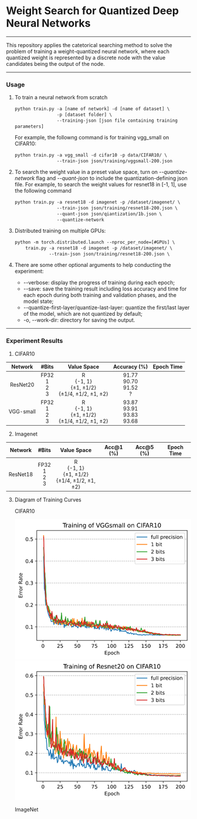# Weight Search for Quantized Deep Neural Networks
---
This repository applies the catetorical searching method to solve the problem of training a weight-quantized neural network, where each quantized weight is represented by a discrete node with the value candidates being the output of the node.
___

### Usage
1. To train a neural network from scratch  
    ```
    python train.py -a [name of network] -d [name of dataset] \
                    -p [dataset folder] \
                    --training-json [json file containing training parameters]
    ```

    For example, the followng command is for training vgg_small on CIFAR10:  
    ```
    python train.py -a vgg_small -d cifar10 -p data/CIFAR10/ \
                    --train-json json/training/vggsmall-200.json
    ```

2. To search the weight value in a preset value space, turn on *--quantize-network* flag and *--quant-json* to include the quantization-defining json file. For example, to search the weight values for resnet18 in [-1, 1], use the following command
    ```
    python train.py -a resnet18 -d imagenet -p /dataset/imagenet/ \
                    --train-json json/training/resnet18-200.json \
                    --quant-json json/qiantization/1b.json \
                    --quantize-network
    ```

3. Distributed training on multiple GPUs:  
    ```
    python -m torch.distributed.launch --nproc_per_node=[#GPUs] \
        train.py -a resnet18 -d imagenet -p /dataset/imagenet/ \
                 --train-json json/training/resnet18-200.json \
    ```

4. There are some other optional arguments to help conducting the experiment:  
    - --verbose: display the progress of training during each epoch;  
    - --save: save the training result including loss accuracy and time for each epoch during both training and validation phases, and the model state;
    - --quantize-first-layer/quantize-last-layer: quantize the first/last layer of the model, which are not quantized by default;  
    - -o, --work-dir: directory for saving the output.
    
___
### Experiment Results
1. CIFAR10  

| Network | #Bits | Value Space | Accuracy (%) | Epoch Time |
| :-----: | :----: | :----: | :----: | :----: |
| ResNet20 | FP32<br>1<br>2<br>3 | R<br>{-1, 1}<br>{±1, ±1/2}<br>{±1/4, ±1/2, ±1, ±2} | 91.77<br>90.70<br>91.52<br>? |
| VGG-small | FP32<br>1<br>2<br>3 | R<br>{-1, 1}<br>{±1, ±1/2}<br>{±1/4, ±1/2, ±1, ±2} | 93.87<br>93.91<br>93.83<br>93.68|

2. Imagenet

| Network | #Bits | Value Space | Acc@1 (%) | Acc@5 (%) | Epoch Time |
| :-----: | :----: | :----: | :----: | :----: | :----: |
| ResNet18 | FP32<br>1<br>2<br>3 | R<br>{-1, 1}<br>{±1, ±1/2}<br>{±1/4, ±1/2, ±1, ±2} | | |

3. Diagram of Training Curves  

   CIFAR10

   ![vggsmall](figures/vggsmall-training.svg) 
   ![vggsmall](figures/resnet20-training.svg)

   ImageNet

   
   

